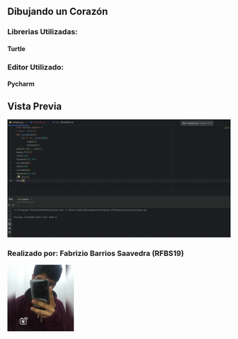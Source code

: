 ## Dibujando un Corazón

### Librerias Utilizadas:
<h4>Turtle</h4>

### Editor Utilizado:
<h4>Pycharm</h4>

## Vista Previa
<a class="py-2" align="center"><img src="readme/video.gif" alt="vid" border="0" style="width: 40rem;"></a>

<h3><b>Realizado por:</b> Fabrizio Barrios Saavedra (RFBS19)</h3>
<img src="readme/foter.jpg" width="150" alt="avatar">
